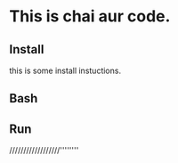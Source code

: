 # This is chai aur code.

## Install

this is some install instuctions.

## Bash

## Run

//////////////////''''''''